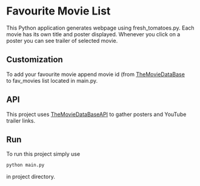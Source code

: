 # Favourite Movie List
This Python application generates webpage using fresh_tomatoes.py. Each movie
has its own title and poster displayed. Whenever you click on a poster you can
see trailer of selected movie.

## Customization
To add your favourite movie append movie id (from [TheMovieDataBase](https://www.themoviedb.org/)  
to fav_movies list located in main.py.

## API
This project uses [TheMovieDataBaseAPI](https://www.themoviedb.org/documentation/api) to gather posters and YouTube trailer links.

## Run
To run this project simply use
```python
python main.py
```
in project directory.
